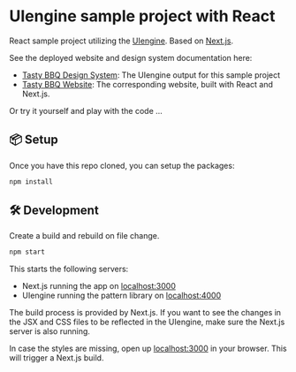 # UIengine sample project with React

React sample project utilizing the [UIengine](https://github.com/dennisreimann/uiengine).
Based on [Next.js](https://github.com/zeit/next.js).

See the deployed website and design system documentation here:

- [Tasty BBQ Design System](https://uiengine-sample-react.uix.space/design-system/): The UIengine output for this sample project
- [Tasty BBQ Website](https://uiengine-sample-react.uix.space/): The corresponding website, built with React and Next.js.

Or try it yourself and play with the code …

## 📦 Setup

Once you have this repo cloned, you can setup the packages:

```bash
npm install
```

## 🛠 Development

Create a build and rebuild on file change.

```bash
npm start
```

This starts the following servers:

- Next.js running the app on [localhost:3000](http://localhost:3000)
- UIengine running the pattern library on [localhost:4000](http://localhost:4000/design-system/)

The build process is provided by Next.js.
If you want to see the changes in the JSX and CSS files to be reflected in the UIengine, make sure the Next.js server is also running.

In case the styles are missing, open up [localhost:3000](http://localhost:3000) in your browser.
This will trigger a Next.js build.
